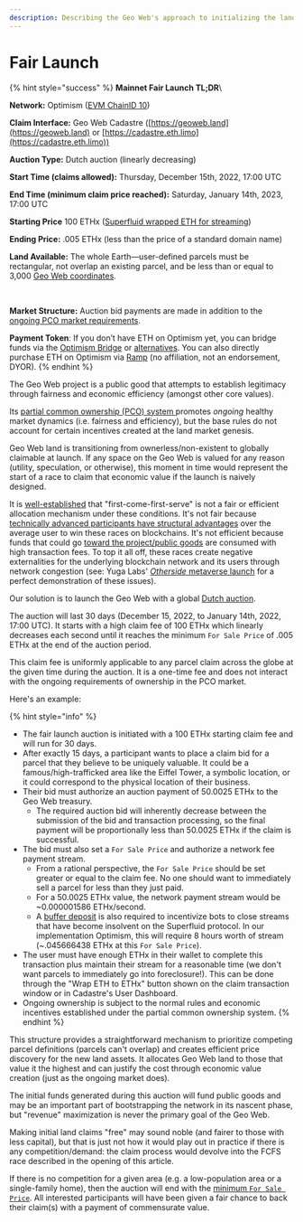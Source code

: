 ```yaml
---
description: Describing the Geo Web's approach to initializing the land market fairly.
---
```


# Fair Launch

{% hint style="success" %}
**Mainnet Fair Launch TL;DR**\


**Network:** Optimism ([EVM ChainID 10](https://chainlist.org/?search=Optimism))

**Claim Interface:** Geo Web Cadastre ([https://geoweb.land](https://geoweb.land) or [https://cadastre.eth.limo](https://cadastre.eth.limo))

**Auction Type:** Dutch auction (linearly decreasing)

**Start Time (claims allowed):** Thursday, December 15th, 2022, 17:00 UTC

**End Time (minimum claim price reached):** Saturday, January 14th, 2023, 17:00 UTC

**Starting Price** 100 ETHx ([Superfluid wrapped ETH for streaming](https://docs.superfluid.finance/superfluid/developers/super-tokens/super-tokens/types-of-super-tokens/native-asset-super-tokens))

**Ending Price:** .005 ETHx (less than the price of a standard domain name)

**Land Available:** The whole Earth—user-defined parcels must be rectangular, not overlap an existing parcel, and be less than or equal to 3,000 [Geo Web coordinates](../developers/core-contracts/registrydiamond/geowebparcelfacet/geo-web-coordinates.md).

‍

**Market Structure:** Auction bid payments are made in addition to the [ongoing PCO market requirements](partial-common-ownership.md).

**Payment Token**: If you don’t have ETH on Optimism yet, you can bridge funds via the [Optimism Bridge](https://app.optimism.io/bridge/deposit) or [alternatives](https://www.optimism.io/apps/bridges). You can also directly purchase ETH on Optimism via [Ramp](https://ramp.network/buy/?defaultAsset=OPTIMISM\_ETH) (no affiliation, not an endorsement, DYOR).
{% endhint %}

The Geo Web project is a public good that attempts to establish legitimacy through fairness and economic efficiency (amongst other core values).&#x20;

Its [partial common ownership (PCO) system ](partial-common-ownership.md)promotes _ongoing_ healthy market dynamics (i.e. fairness and efficiency), but the base rules do not account for certain incentives created at the land market genesis.&#x20;

Geo Web land is transitioning from ownerless/non-existent to globally claimable at launch. If any space on the Geo Web is valued for any reason (utility, speculation, or otherwise), this moment in time would represent the start of a race to claim that economic value if the launch is naively designed.

It is [well-established](https://www.paradigm.xyz/2021/10/a-guide-to-designing-effective-nft-launches) that "first-come-first-serve" is not a fair or efficient allocation mechanism under these conditions. It's not fair because [technically advanced participants have structural advantages](https://docs.flashbots.net/new-to-mev) over the average user to win these races on blockchains. It's not efficient because funds that could go [toward the project/public goods](network-funds.md) are consumed with high transaction fees. To top it all off, these races create negative externalities for the underlying blockchain network and its users through network congestion (see: Yuga Labs' [_Otherside_ metaverse launch](https://www.coindesk.com/business/2022/05/01/bayc-team-raises-285m-with-otherside-nfts-clogs-ethereum/) for a perfect demonstration of these issues).

Our solution is to launch the Geo Web with a global [Dutch auction](https://en.wikipedia.org/wiki/Dutch\_auction).

The auction will last 30 days (December 15, 2022, to January 14th, 2022, 17:00 UTC). It starts with a high claim fee of 100 ETHx which linearly decreases each second until it reaches the minimum `For Sale Price` of .005 ETHx at the end of the auction period.&#x20;

This claim fee is uniformly applicable to any parcel claim across the globe at the given time during the auction. It is a one-time fee and does not interact with the ongoing requirements of ownership in the PCO market.&#x20;

Here's an example:

{% hint style="info" %}
* The fair launch auction is initiated with a 100 ETHx starting claim fee and will run for 30 days.
* After exactly 15 days, a participant wants to place a claim bid for a parcel that they believe to be uniquely valuable. It could be a famous/high-trafficked area like the Eiffel Tower, a symbolic location, or it could correspond to the physical location of their business.
* Their bid must authorize an auction payment of 50.0025 ETHx to the Geo Web treasury.&#x20;
  * The required auction bid will inherently decrease between the submission of the bid and transaction processing, so the final payment will be proportionally less than 50.0025 ETHx if the claim is successful.
* The bid must also set a `For Sale Price` and authorize a network fee payment stream.
  * From a rational perspective, the `For Sale Price` should be set greater or equal to the claim fee. No one should want to immediately sell a parcel for less than they just paid.
  * For a 50.0025 ETHx value, the network payment stream would be \~0.000001586 ETHx/second.
  * A [buffer deposit](https://docs.superfluid.finance/superfluid/sentinels/liquidations-and-toga#liquidation-and-solvency) is also required to incentivize bots to close streams that have become insolvent on the Superfluid protocol. In our implementation Optimism, this will require 8 hours worth of stream (\~.045666438 ETHx at this `For Sale Price`).
* The user must have enough ETHx in their wallet to complete this transaction plus maintain their stream for a reasonable time (we don't want parcels to immediately go into foreclosure!). This can be done through the "Wrap ETH to ETHx" button shown on the claim transaction window or in Cadastre's User Dashboard.
* Ongoing ownership is subject to the normal rules and economic incentives established under the partial common ownership system.
{% endhint %}

This structure provides a straightforward mechanism to prioritize competing parcel definitions (parcels can't overlap) and creates efficient price discovery for the new land assets. It allocates Geo Web land to those that value it the highest and can justify the cost through economic value creation (just as the ongoing market does).&#x20;

The initial funds generated during this auction will fund public goods and may be an important part of bootstrapping the network in its nascent phase, but "revenue" maximization is never the primary goal of the Geo Web.&#x20;

Making initial land claims "free" may sound noble (and fairer to those with less capital), but that is just not how it would play out in practice if there is any competition/demand: the claim process would devolve into the FCFS race described in the opening of this article.&#x20;

If there is no competition for a given area (e.g. a low-population area or a single-family home), then the auction will end with the [minimum `For Sale Price`](../community-and-governance/network-parameters.md). All interested participants will have been given a fair chance to back their claim(s) with a payment of commensurate value.
